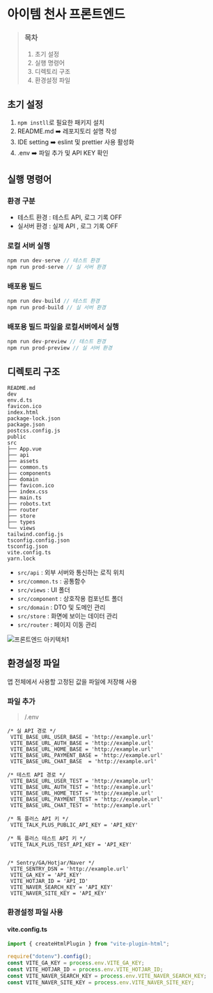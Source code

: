 # 아이템 천사 프론트엔드

> ### 목차
>
> 1. 초기 설정
> 2. 실행 명령어
> 3. 디렉토리 구조
> 4. 환경설정 파일

## 초기 설정

1. `npm instll`로 필요한 패키지 설치
2. README.md ➡️ 레포지토리 설명 작성
3. IDE setting ➡️ eslint 및 prettier 사용 활성화
4. .env ➡️ 파일 추가 및 API KEY 확인

## 실행 명령어

### 환경 구분

- 테스트 환경 : 테스트 API, 로그 기록 OFF
- 실서버 환경 : 실제 API , 로그 기록 OFF

### 로컬 서버 실행

```jsx
npm run dev-serve // 테스트 환경
npm run prod-serve // 실 서버 환경
```

### 배포용 빌드

```jsx
npm run dev-build // 테스트 환경
npm run prod-build // 실 서버 환경
```

### 배포용 빌드 파일을 로컬서버에서 실행

```jsx
npm run dev-preview // 테스트 환경
npm run prod-preview // 실 서버 환경
```

## 디렉토리 구조

```text
README.md
dev
env.d.ts
favicon.ico
index.html
package-lock.json
package.json
postcss.config.js
public
src
├── App.vue
├── api
├── assets
├── common.ts
├── components
├── domain
├── favicon.ico
├── index.css
├── main.ts
├── robots.txt
├── router
├── store
├── types
└── views
tailwind.config.js
tsconfig.config.json
tsconfig.json
vite.config.ts
yarn.lock
```

- `src/api` : 외부 서버와 통신하는 로직 위치
- `src/common.ts` : 공통함수
- `src/views` : UI 폴더
- `src/component` : 상호작용 컴포넌트 폴더
- `src/domain` : DTO 및 도메인 관리
- `src/store` : 화면에 보이는 데이터 관리
- `src/router` : 페이지 이동 관리


![프론트엔드 아키텍처1](https://user-images.githubusercontent.com/72400483/220873649-8fc5200b-f7c0-4639-bc7b-b9cf862a7041.png )


## 환경설정 파일

앱 전체에서 사용할 고정된 값을 파일에 저장해 사용

### 파일 추가

> /.env

```text
/* 실 API 경로 */
 VITE_BASE_URL_USER_BASE = 'http://example.url'
 VITE_BASE_URL_AUTH_BASE = 'http://example.url'
 VITE_BASE_URL_HOME_BASE = 'http://example.url'
 VITE_BASE_URL_PAYMENT_BASE = 'http://example.url'
 VITE_BASE_URL_CHAT_BASE  = 'http://example.url'

/* 테스트 API 경로 */
 VITE_BASE_URL_USER_TEST = 'http://example.url'
 VITE_BASE_URL_AUTH_TEST = 'http://example.url'
 VITE_BASE_URL_HOME_TEST = 'http://example.url'
 VITE_BASE_URL_PAYMENT_TEST = 'http://example.url'
 VITE_BASE_URL_CHAT_TEST = 'http://example.url'

/* 톡 플러스 API 키 */
 VITE_TALK_PLUS_PUBLIC_API_KEY = 'API_KEY'

/* 톡 플러스 테스트 API 키 */
 VITE_TALK_PLUS_TEST_API_KEY = 'API_KEY'


/* Sentry/GA/Hotjar/Naver */
 VITE_SENTRY_DSN = 'http://example.url'
 VITE_GA_KEY = 'API_KEY'
 VITE_HOTJAR_ID = 'API_ID'
 VITE_NAVER_SEARCH_KEY = 'API_KEY'
 VITE_NAVER_SITE_KEY = 'API_KEY'
```

### 환경설정 파일 사용

#### vite.config.ts

```typescript
import { createHtmlPlugin } from "vite-plugin-html";

require("dotenv").config();
const VITE_GA_KEY = process.env.VITE_GA_KEY;
const VITE_HOTJAR_ID = process.env.VITE_HOTJAR_ID;
const VITE_NAVER_SEARCH_KEY = process.env.VITE_NAVER_SEARCH_KEY;
const VITE_NAVER_SITE_KEY = process.env.VITE_NAVER_SITE_KEY;
```
